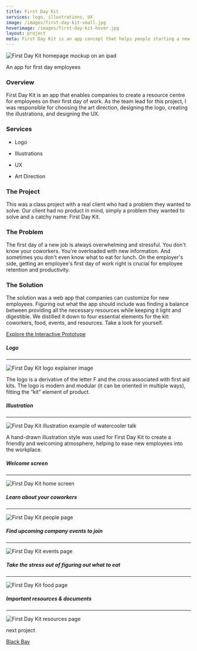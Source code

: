 ```yaml
---
title: First Day Kit
services: logo, illustrations, UX
image: /images/first-day-kit-small.jpg
hoverimage: /images/first-day-kit-hover.jpg
layout: project
meta: First Day Kit is an app concept that helps people starting a new job. Janelle was the team lead and was responsible for designing the logo, UI, illustrations, and brand direction.
---
```


<img class="img-flex load-hidden push" src="{{ site.baseurl }}/images/first-day-kit-multi-screen.jpg" alt="First Day Kit homepage mockup on an ipad" />

<div class="text-center pad-top-more gutter-custom">
  <p class="big">An app for first day employees</p>
</div>

<div class="grid push project-text">
  <div class="unit xs-1 s-1 m-3-4 push">
    <h3>Overview</h3>
    <p class="pad-r">First Day Kit is an app that enables companies to create a resource centre for employees on their first day of work. As the team lead for this project, I was responsible for choosing the art direction, designing the logo, creating the illustrations, and designing the UX.</p>
  </div>
  <aside class="unit xs-1 s-1 m-1-4 push">
    <h3>Services</h3>
    <ul class="list-group">
      <li><p class="push-none">Logo</p></li>
      <li><p class="push-none">Illustrations</p></li>
      <li><p class="push-none">UX</p></li>
      <li><p class="push-none">Art Direction</p></li>
    </ul>
  </aside>
  <div class="unit xs-1">
    <h3>The Project</h3>
    <p class="push">This was a class project with a real client who had a problem they wanted to solve. Our client had no product in mind, simply a problem they wanted to solve and a catchy name: First Day Kit.</p>
    <h3>The Problem</h3>
    <p class="push">The first day of a new job is always overwhelming and stressful. You don't know your coworkers. You're overloaded with new information. And sometimes you don't even know what to eat for lunch. On the employer's side, getting an employee's first day of work right is crucial for employee retention and productivity.</p>
    <h3>The Solution</h3>
    <p class="push">The solution was a web app that companies can customize for new employees. Figuring out what the app should include was finding a balance between providing all the necessary resources while keeping it light and digestible. We distilled it down to four essential elements for the kit: coworkers, food, events, and resources. Take a look for yourself.</p>
    <div class="big text-center pad-top-more push"><a href="https://xd.adobe.com/view/7b02a001-3034-4690-7cef-9568aa12b8ff-0d33/" class="link-underline" target="_blank">Explore the Interactive Prototype</a></div>
  </div>
</div>

<div class="center gutter-custom">
  <h5>Logo</h5><hr>
  <img class="img-flex load-hidden" src="{{ site.baseurl }}/images/first-day-kit-logo-explain.jpg" alt="First Day Kit logo explainer image"/>
  <p class="project-text island-2">The logo is a derivative of the letter F and the cross associated with first aid kits. The logo is modern and modular (it can be oriented in multiple ways), fitting the “kit” element of product.</p>

  <h5>Illustration</h5><hr>
  <img class="img-flex load-hidden" src="{{ site.baseurl }}/images/first-day-kit-illustration.png" alt="First Day Kit illustration example of watercooler talk"/>
  <p class="project-text">A hand-drawn illustration style was used for First Day Kit to create a friendly and welcoming atmosphere, helping to ease new employees into the workplace.</p>

  <h5>Welcome screen</h5><hr>
  <img class="img-flex load-hidden push drop-shadow push unit-xs-centered smallwidth" src="{{ site.baseurl }}/images/first-day-kit-home.jpg" alt="First Day Kit home screen"/>

  <h5>Learn about your coworkers</h5><hr>
  <img class="img-flex load-hidden push drop-shadow push unit-xs-centered smallwidth" src="{{ site.baseurl }}/images/first-day-kit-people.jpg" alt="First Day Kit people page"/>

  <h5>Find upcoming company events to join</h5><hr>
  <img class="img-flex load-hidden push drop-shadow push unit-xs-centered smallwidth" src="{{ site.baseurl }}/images/first-day-kit-events.jpg" alt="First Day Kit events page"/>

  <h5>Take the stress out of figuring out what to eat</h5><hr>
  <img class="img-flex load-hidden push drop-shadow push unit-xs-centered smallwidth" src="{{ site.baseurl }}/images/first-day-kit-map.jpg" alt="First Day Kit food page"/>

  <h5>Important resources & documents</h5><hr>
  <img class="img-flex load-hidden push drop-shadow push unit-xs-centered smallwidth" src="{{ site.baseurl }}/images/first-day-kit-resources.jpg" alt="First Day Kit resources page"/>
</div>

<div class="text-center pad-top-more push-more">
  <p class="big push-none">next project</p>
  <a class="big link-underline" href="{{ site.baseurl }}/projects/01-black-bay/">Black Bay</a>
</div>
